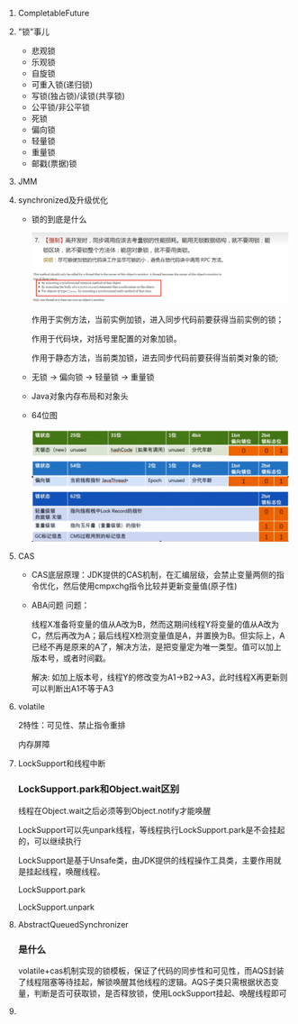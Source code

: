 1. CompletableFuture

2. "锁"事儿

   - 悲观锁
   - 乐观锁
   - 自旋锁
   - 可重入锁(递归锁)
   - 写锁(独占锁)/读锁(共享锁)
   - 公平锁/非公平锁
   - 死锁
   - 偏向锁
   - 轻量锁
   - 重量锁
   - 邮戳(票据)锁

3. JMM

4. synchronized及升级优化

   - 锁的到底是什么

     ![](images/1.synchronized锁.png)

     作用于实例方法，当前实例加锁，进入同步代码前要获得当前实例的锁；

     作用于代码块，对括号里配置的对象加锁。

     作用于静态方法，当前类加锁，进去同步代码前要获得当前类对象的锁;

   - 无锁 -> 偏向锁 -> 轻量锁 -> 重量锁

   - Java对象内存布局和对象头

   - 64位图

     ![](images/2.64位图.jpg)

5. CAS

   - CAS底层原理：JDK提供的CAS机制，在汇编层级，会禁止变量两侧的指令优化，然后使用cmpxchg指令比较并更新变量值(原子性)

   - ABA问题
     问题：

     线程X准备将变量的值从A改为B，然而这期间线程Y将变量的值从A改为C，然后再改为A；最后线程X检测变量值是A，并置换为B。但实际上，A已经不再是原来的A了，解决方法，是把变量定为唯一类型。值可以加上版本号，或者时间戳。

     解决:
     如加上版本号，线程Y的修改变为A1->B2->A3，此时线程X再更新则可以判断出A1不等于A3

6. volatile

   2特性：可见性、禁止指令重排

   内存屏障

7. LockSupport和线程中断

   ### LockSupport.park和Object.wait区别

   线程在Object.wait之后必须等到Object.notify才能唤醒

   LockSupport可以先unpark线程，等线程执行LockSupport.park是不会挂起的，可以继续执行

   LockSupport是基于Unsafe类，由JDK提供的线程操作工具类，主要作用就是挂起线程，唤醒线程。

   LockSupport.park

   LockSupport.unpark

8. AbstractQueuedSynchronizer

   ### 是什么

   volatile+cas机制实现的锁模板，保证了代码的同步性和可见性，而AQS封装了线程阻塞等待挂起，解锁唤醒其他线程的逻辑。AQS子类只需根据状态变量，判断是否可获取锁，是否释放锁，使用LockSupport挂起、唤醒线程即可

9. 











